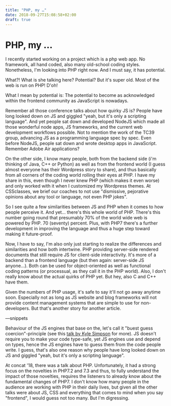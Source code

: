 ```yaml
---
title: "PHP, my …"
date: 2018-09-27T15:08:58+02:00
draft: true
---
```


# PHP, my …

I recently started working on a project which is a php web app. No framework, all hand coded, also many old-school coding styles. Nonetheless, I'm looking into PHP right now. And I must say, it has potential. 

What?! What is she talking here? Potential? But it's super old. Most of the web is run on PHP! D'oh!

What I mean by potential is: The potential to become as acknowledged within the frontend community as JavaScript is nowadays. 

Remember all those conference talks about how quirky JS is? People have long looked down on JS and giggled "yeah, but it's only a scripting language". And yet people sat down and developed NodeJS which made all those wonderful node apps, JS frameworks, and the current web development workflows possible. Not to mention the work of the TC39 group, advancing JS as a programming language spec by spec. Even before NodeJS, people sat down and wrote desktop apps in JavaScript. Remember Adobe Air applications?

On the other side, I know many people, both from the backend side (i'm thinking of Java, C++ or Python) as well as from the frontend world (I guess almost everyone has their Wordpress story to share), and thus basically from all corners of the coding world rolling their eyes at PHP. I have my share in this, even though I never knew PHP (which makes it even worse) and only worked with it when I customized my Wordpress themes. At CSSclasses, we brief our coaches to not use "dismissive, pejorative opinions about any tool or language, not even PHP jokes". 

So I see quite a few similarities between JS and PHP when it comes to how people perceive it. And yet… there's this whole world of PHP. There's this number going round that presumably 70% of the world wide web is powered by PHP. 70 (seventy) percent. Plus, with PHP7 there's a further development in improving the language and thus a huge step toward making it future-proof.

Now, I have to say, I'm also only just starting to realize the differences and similarities and how both intertwine. PHP providing server-side rendered documents that still require JS for client-side interactivity. It's more of a backend than a frontend language (but then again: server-side JS anyone…). Both can be used for object-oriented as well as functional coding patterns (or processual, as they call it in the PHP world). Also, I don't really know about the actual quirks of PHP yet. But hey, also C and C++ have them.

Given the numbers of PHP usage, it's safe to say it'll not go away anytime soon. Especially not as long as JS website and blog frameworks will not provide content management systems that are simple to use for non-developers. But that's another story for another article.







—snippets

Behaviour of the JS engines that base on the, let's call it "buest guess coercion"-principle (see this [talk by Kyle Simpson](https://www.youtube.com/watch?v=2pL28CcEijU) for more). JS doesn't require you to make your code type-safe, yet JS engines use and depend on types, hence the JS engines have to guess them from the code people write. I guess, that's also one reason why  people have long looked down on JS and giggled "yeah, but it's only a scripting language". 

At concat '18, there was a talk about PHP. Unfortunately, it had a strong focus on the novelties in PHP7.2 and 7.3 and thus, to fully understand the impact of those novelties, requires the listeners to already know about the fundamental changes of PHP7. I don't know how many people in the audience are working with PHP in their daily lives, but given all the other talks were about JS, CSS and everything that comes to mind when you say "frontend", I would guess not too many. But I'm digressing. 